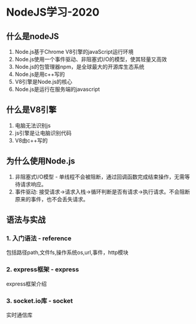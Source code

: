 # NodeJS学习-2020

## 什么是nodeJS  
1. Node.js基于Chrome V8引擎的javaScript运行环境  
2. Node.js使用一个事件驱动、非阻塞式I/O的模型，使其轻量又高效  
3. Node.js的包管理器npm，是全球最大的开源库生态系统  
4. Node.js是用c++写的  
5. V8引擎是Node.js的核心  
6. Node.js是运行在服务端的javascript  

## 什么是V8引擎
1. 电脑无法识别js  
2. js引擎是让电脑识别代码  
3. V8由c++写的  

## 为什么使用Node.js  
1. 非阻塞式I/O模型 - 单线程不会被阻断，通过回调函数完成结束操作，无需等待请求响应。  
2. 事件驱动: 接受请求->请求入栈->循环判断是否有请求->执行请求。不会阻断原来的事件，也不会丢失请求。  

## 语法与实战
### 1. 入门语法 - reference
包括路径path,文件fs,操作系统os,url,事件，http模块  

### 2. express框架 - express
express框架介绍

### 3. socket.io库 - socket  
实时通信库